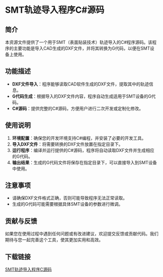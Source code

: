 # SMT轨迹导入程序C#源码

## 简介

本资源文件提供了一个用于SMT（表面贴装技术）轨迹导入的C#程序源码。该程序的主要功能是导入CAD生成的DXF文件，并将其转换为G代码，以便在SMT设备上使用。

## 功能描述

- **DXF文件导入**：程序能够读取CAD软件生成的DXF文件，提取其中的轨迹信息。
- **G代码生成**：根据导入的DXF文件内容，程序自动生成适用于SMT设备的G代码。
- **C#源码**：提供完整的C#源码，方便用户进行二次开发或定制化修改。

## 使用说明

1. **环境配置**：确保您的开发环境支持C#编程，并安装了必要的开发工具。
2. **导入DXF文件**：将需要转换的DXF文件放置在指定目录下。
3. **运行程序**：编译并运行提供的C#源码，程序将自动读取DXF文件并生成相应的G代码。
4. **输出结果**：生成的G代码文件将保存在指定目录下，可以直接导入到SMT设备中使用。

## 注意事项

- 请确保DXF文件格式正确，否则可能导致程序无法正常读取。
- 生成的G代码可能需要根据具体SMT设备的参数进行微调。

## 贡献与反馈

如果您在使用过程中遇到任何问题或有改进建议，欢迎提交反馈或贡献代码。我们期待与您一起完善这个工具，使其更加实用和高效。

## 下载链接

[SMT轨迹导入程序C源码](https://pan.quark.cn/s/f85de984761c)